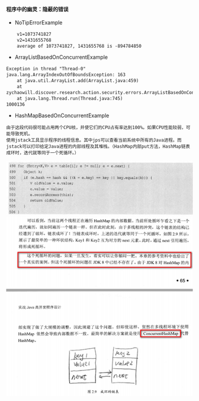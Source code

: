 #### 程序中的幽灵：隐蔽的错误

- NoTipErrorExample
```
	v1=1073741827
	v2=1431655768
	average of 1073741827, 1431655768 is -894784850
```


- ArrayListBasedOnConcurrentExample
```
Exception in thread "Thread-0" java.lang.ArrayIndexOutOfBoundsException: 163
	at java.util.ArrayList.add(ArrayList.java:459)
	at zychaowill.discover.research.action.security.errors.ArrayListBasedOnConcurrentExample$AddThread.run(ArrayListBasedOnConcurrentExample.java:13)
	at java.lang.Thread.run(Thread.java:745)
1000136
```

- HashMapBasedOnConcurrentExample

```
由于这段代码很可能占用两个CPU核，并使它们的CPU占有率达到100%。如果CPU性能较弱，可能导致死机。
使用jstack工具显示程序的线程信息。其中jps可以查看当前系统中所有的Java进程。而jstack可以打印给定Java进程的内部线程及其堆栈。（HashMap内部put方法，HashMap链表成环时，迭代就等同于一个死循环。）
```

![](https://github.com/Zychaowill/ImgStore/blob/master/Java/images/2018-04-03_141639.bmp)
![](https://github.com/Zychaowill/ImgStore/blob/master/Java/images/2018-04-03_141839.bmp)